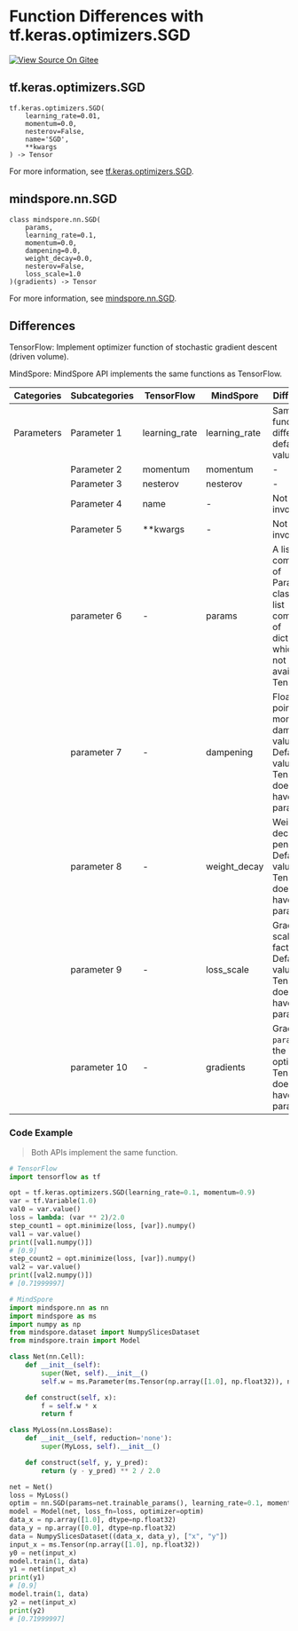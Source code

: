 # Function Differences with tf.keras.optimizers.SGD

[![View Source On Gitee](https://mindspore-website.obs.cn-north-4.myhuaweicloud.com/website-images/r1.11/resource/_static/logo_source_en.png)](https://gitee.com/mindspore/docs/blob/r1.11/docs/mindspore/source_en/note/api_mapping/tensorflow_diff/SGD.md)

## tf.keras.optimizers.SGD

```text
tf.keras.optimizers.SGD(
    learning_rate=0.01,
    momentum=0.0,
    nesterov=False,
    name='SGD',
    **kwargs
) -> Tensor
```

For more information, see [tf.keras.optimizers.SGD](https://tensorflow.google.cn/versions/r2.6/api_docs/python/tf/keras/optimizers/SGD).

## mindspore.nn.SGD

```text
class mindspore.nn.SGD(
    params,
    learning_rate=0.1,
    momentum=0.0,
    dampening=0.0,
    weight_decay=0.0,
    nesterov=False,
    loss_scale=1.0
)(gradients) -> Tensor
```

For more information, see [mindspore.nn.SGD](https://mindspore.cn/docs/en/r1.11/api_python/nn/mindspore.nn.SGD.html).

## Differences

TensorFlow: Implement optimizer function of stochastic gradient descent (driven volume).

MindSpore: MindSpore API implements the same functions as TensorFlow.

| Categories | Subcategories |TensorFlow | MindSpore | Differences |
| --- | --- | --- | --- |---|
|Parameters | Parameter 1 | learning_rate | learning_rate |Same function, different default values |
| | Parameter 2 | momentum | momentum |- |
| | Parameter 3 | nesterov | nesterov |- |
| | Parameter 4 | name | - |Not involved |
| | Parameter 5 | **kwargs | - | Not involved |
| | parameter 6 | - | params |A list composed of Parameter classes or a list composed of dictionaries, which are not available in TensorFlow. |
| | parameter 7 | - | dampening |Floating-point momentum damping value. Default value: 0.0. TensorFlow does not have this parameter. |
| | parameter 8| - | weight_decay |Weight decay (L2 penalty). Default value: 0.0. TensorFlow does not have this parameter |
| | parameter 9 | - | loss_scale |Gradient scaling factor. Default value: 1.0. TensorFlow does not have this parameter |
| | parameter 10 | - | gradients  |Gradient of `params` in the optimizer. TensorFlow does not have this parameter |

### Code Example

> Both APIs implement the same function.

```python
# TensorFlow
import tensorflow as tf

opt = tf.keras.optimizers.SGD(learning_rate=0.1, momentum=0.9)
var = tf.Variable(1.0)
val0 = var.value()
loss = lambda: (var ** 2)/2.0
step_count1 = opt.minimize(loss, [var]).numpy()
val1 = var.value()
print([val1.numpy()])
# [0.9]
step_count2 = opt.minimize(loss, [var]).numpy()
val2 = var.value()
print([val2.numpy()])
# [0.71999997]

# MindSpore
import mindspore.nn as nn
import mindspore as ms
import numpy as np
from mindspore.dataset import NumpySlicesDataset
from mindspore.train import Model

class Net(nn.Cell):
    def __init__(self):
        super(Net, self).__init__()
        self.w = ms.Parameter(ms.Tensor(np.array([1.0], np.float32)), name='w')

    def construct(self, x):
        f = self.w * x
        return f

class MyLoss(nn.LossBase):
    def __init__(self, reduction='none'):
        super(MyLoss, self).__init__()

    def construct(self, y, y_pred):
        return (y - y_pred) ** 2 / 2.0

net = Net()
loss = MyLoss()
optim = nn.SGD(params=net.trainable_params(), learning_rate=0.1, momentum=0.9)
model = Model(net, loss_fn=loss, optimizer=optim)
data_x = np.array([1.0], dtype=np.float32)
data_y = np.array([0.0], dtype=np.float32)
data = NumpySlicesDataset((data_x, data_y), ["x", "y"])
input_x = ms.Tensor(np.array([1.0], np.float32))
y0 = net(input_x)
model.train(1, data)
y1 = net(input_x)
print(y1)
# [0.9]
model.train(1, data)
y2 = net(input_x)
print(y2)
# [0.71999997]
```
